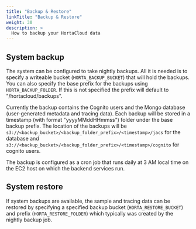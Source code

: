 ```yaml
---
title: "Backup & Restore"
linkTitle: "Backup & Restore"
weight: 30
description: >
  How to backup your HortaCloud data
---
```


## System backup

The system can be configured to take nightly backups. All it is needed is to specify a writeable bucket (`HORTA_BACKUP_BUCKET`) that will hold the backups. You can also specify the base prefix for the backups using `HORTA_BACKUP_FOLDER`. If this is not specified the prefix will default to "/hortacloud/backups".

Currently the backup contains the Cognito users and the Mongo database (user-generated metadata and tracing data). Each backup will be stored in a timestamp (with format "yyyyMMddHHmmss") folder under the base backup prefix. The location of the backups will be `s3://<backup_bucket>/<backup_folder_prefix>/<timestamp>/jacs` for the database and `s3://<backup_bucket>/<backup_folder_prefix>/<timestamp>/cognito` for cognito users.

The backup is configured as a cron job that runs daily at 3 AM local time on the EC2 host on which the backend services run.

## System restore

If system backups are available, the sample and tracing data can be restored by specifying a specified backup bucket (`HORTA_RESTORE_BUCKET`) and prefix (`HORTA_RESTORE_FOLDER`) which typically was created by the nightly backup job.
